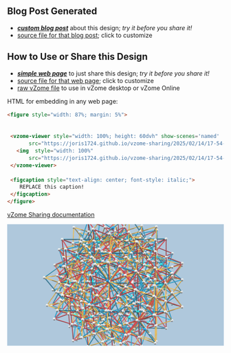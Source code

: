 
## Blog Post Generated

 - [***custom blog post***](<https://joris1724.github.io/vzome-sharing/2025/02/14/Compound-of-15-Hexadecachora-17-54-26.html>) about this design; *try it before you share it!*
 - [source file for that blog post](<https://github.com/joris1724/vzome-sharing/edit/main/_posts/2025-02-14-Compound-of-15-Hexadecachora-17-54-26.md>); click to customize
 


## How to Use or Share this Design

 - [***simple web page***](<https://joris1724.github.io/vzome-sharing/2025/02/14/17-54-26-Compound-of-15-Hexadecachora/>) to just share this design; *try it before you share it!*
 - [source file for that web page](<https://github.com/joris1724/vzome-sharing/edit/main/2025/02/14/17-54-26-Compound-of-15-Hexadecachora/index.md>); click to customize
 - [raw vZome file](<https://raw.githubusercontent.com/joris1724/vzome-sharing/main/2025/02/14/17-54-26-Compound-of-15-Hexadecachora/Compound-of-15-Hexadecachora.vZome>) to use in vZome desktop or vZome Online
 
 HTML for embedding in any web page:
 ```html
<figure style="width: 87%; margin: 5%">
  
  
  <vzome-viewer style="width: 100%; height: 60dvh" show-scenes='named'
        src="https://joris1724.github.io/vzome-sharing/2025/02/14/17-54-26-Compound-of-15-Hexadecachora/Compound-of-15-Hexadecachora.vZome" >
    <img  style="width: 100%"
        src="https://joris1724.github.io/vzome-sharing/2025/02/14/17-54-26-Compound-of-15-Hexadecachora/Compound-of-15-Hexadecachora.png" >
  </vzome-viewer>

  <figcaption style="text-align: center; font-style: italic;">
     REPLACE this caption!
  </figcaption>
</figure>

 ```

[vZome Sharing documentation](https://vzome.github.io/vzome/sharing.html#how-it-works)

![Image](<Compound-of-15-Hexadecachora.png>)

